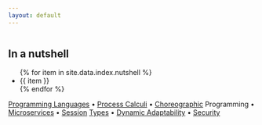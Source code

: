```yaml
---
layout: default
---
```


<div class="mb-3 container-flex row d-flex align-items-center justify-content-center" >
 <div class="col-12 small text-muted text-center align-self-start"></div>
 <div class="col-4 col-sm-2 d-flex text-right">
  <img style="max-height:33vw;" class="img-fluid" src="/assets/images/photo_id.jpg" alt="">
 </div>
 <div class="d-sm-flex d-none text-right border-right align-self-stretch">
 </div>
 <div class="col-lg-4 col-sm-8 col-12 pt-5">
  <h2>In a nutshell</h2>
  <ul>
     {% for item in site.data.index.nutshell %}
     <li class="mb-2">{{ item }}</li>
     {% endfor %}
 </ul>
 </div>
 <div class="col-12 col-sm-8 border-top small text-muted text-center align-self-start mt-3 pt-3">
 <div class="offset-1 col-9">
 <a href="https://en.wikipedia.org/wiki/Programming_language">Programming Languages</a>
 • <a href="https://en.wikipedia.org/wiki/Process_calculus">Process Calculi</a> 
 • <a href="https://en.wikipedia.org/wiki/Service_choreography">Choreographic</a> Programming
 • <a href="https://en.wikipedia.org/wiki/Microservices">Microservices</a> 
 • <a href="https://en.wikipedia.org/wiki/Security_protocol_notation">Session</a> <a href="https://en.wikipedia.org/wiki/Type_system">Types</a>
 • <a href="https://en.wikipedia.org/wiki/Adaptation_(computer_science)">Dynamic Adaptability</a> 
 • <a href="https://en.wikipedia.org/wiki/Computer_security">Security</a>
 </div>
</div>